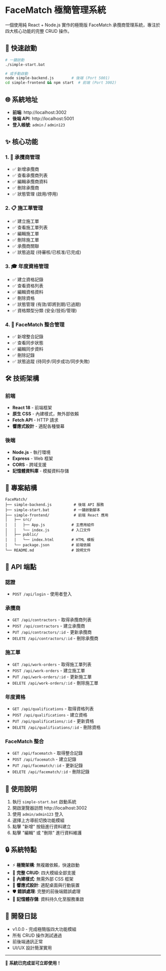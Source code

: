 # FaceMatch 極簡管理系統

一個使用純 React + Node.js 實作的極簡版 FaceMatch 承攬商管理系統，專注於四大核心功能的完整 CRUD 操作。

## 🚀 快速啟動

```bash
# 一鍵啟動
./simple-start.bat

# 或手動啟動
node simple-backend.js        # 後端 (Port 5001)
cd simple-frontend && npm start  # 前端 (Port 3002)
```

## 🌐 系統地址

- **前端**: http://localhost:3002
- **後端 API**: http://localhost:5001
- **登入帳號**: `admin` / `admin123`

## ✨ 核心功能

### 1. 👥 承攬商管理
- ✅ 新增承攬商
- ✅ 查看承攬商列表
- ✅ 編輯承攬商資料
- ✅ 刪除承攬商
- ✅ 狀態管理 (啟用/停用)

### 2. 📋 施工單管理
- ✅ 建立施工單
- ✅ 查看施工單列表
- ✅ 編輯施工單
- ✅ 刪除施工單
- ✅ 承攬商關聯
- ✅ 狀態追蹤 (待審核/已核准/已完成)

### 3. 🎓 年度資格管理
- ✅ 建立資格記錄
- ✅ 查看資格列表
- ✅ 編輯資格資料
- ✅ 刪除資格
- ✅ 狀態管理 (有效/即將到期/已過期)
- ✅ 資格類型分類 (安全/技術/管理)

### 4. 👤 FaceMatch 整合管理
- ✅ 新增整合記錄
- ✅ 查看同步狀態
- ✅ 編輯同步資料
- ✅ 刪除記錄
- ✅ 狀態追蹤 (待同步/同步成功/同步失敗)

## 🛠️ 技術架構

### 前端
- **React 18** - 前端框架
- **原生 CSS** - 內建樣式，無外部依賴
- **Fetch API** - HTTP 請求
- **響應式設計** - 適配各種螢幕

### 後端
- **Node.js** - 執行環境
- **Express** - Web 框架
- **CORS** - 跨域支援
- **記憶體資料庫** - 模擬資料存儲

## 📁 專案結構

```
FaceMatch/
├── simple-backend.js          # 後端 API 服務
├── simple-start.bat           # 一鍵啟動腳本
├── simple-frontend/           # 前端 React 應用
│   ├── src/
│   │   ├── App.js            # 主應用組件
│   │   └── index.js          # 入口文件
│   ├── public/
│   │   └── index.html        # HTML 模板
│   └── package.json          # 前端依賴
└── README.md                 # 說明文件
```

## 🧪 API 端點

### 認證
- `POST /api/login` - 使用者登入

### 承攬商
- `GET /api/contractors` - 取得承攬商列表
- `POST /api/contractors` - 建立承攬商
- `PUT /api/contractors/:id` - 更新承攬商
- `DELETE /api/contractors/:id` - 刪除承攬商

### 施工單
- `GET /api/work-orders` - 取得施工單列表
- `POST /api/work-orders` - 建立施工單
- `PUT /api/work-orders/:id` - 更新施工單
- `DELETE /api/work-orders/:id` - 刪除施工單

### 年度資格
- `GET /api/qualifications` - 取得資格列表
- `POST /api/qualifications` - 建立資格
- `PUT /api/qualifications/:id` - 更新資格
- `DELETE /api/qualifications/:id` - 刪除資格

### FaceMatch 整合
- `GET /api/facematch` - 取得整合記錄
- `POST /api/facematch` - 建立記錄
- `PUT /api/facematch/:id` - 更新記錄
- `DELETE /api/facematch/:id` - 刪除記錄

## 🎯 使用說明

1. 執行 `simple-start.bat` 啟動系統
2. 開啟瀏覽器訪問 http://localhost:3002
3. 使用 `admin/admin123` 登入
4. 選擇上方導航切換功能模組
5. 點擊 "新增" 按鈕進行資料建立
6. 點擊 "編輯" 或 "刪除" 進行資料維護

## 🔒 系統特點

- ⚡ **極簡架構**: 無複雜依賴，快速啟動
- 🔧 **完整 CRUD**: 四大模組全部支援
- 🎨 **內建樣式**: 無需外部 CSS 框架
- 📱 **響應式設計**: 適配桌面與行動裝置
- 🛡️ **錯誤處理**: 完整的前後端錯誤處理
- 💾 **記憶體存儲**: 資料持久化至服務重啟

## 📝 開發日誌

- v1.0.0 - 完成極簡版四大功能模組
- 所有 CRUD 操作測試通過
- 前後端通訊正常
- UI/UX 設計簡潔實用

---

🎉 **系統已完成並可立即使用！**